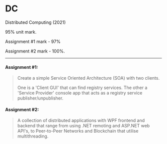 # DC
Distributed Computing (2021)

95% unit mark.

Assignment #1 mark - 97%

Assignment #2 mark - 100%.

---

#### Assignment #1: 
> Create a simple Service Oriented Architecture (SOA) with two clients. 
> 
> One is a 'Client GUI' that can find registry services.
> The other a 'Service Provider' console app that acts as a registry service publisher/unpublisher.

#### Assignment #2: 
> A collection of distributed applications with WPF frontend and backend that range from using .NET remoting and ASP.NET web API's,
> to Peer-to-Peer Networks and Blockchain that utilise multithreading.
